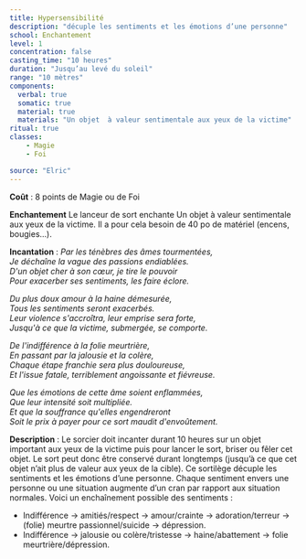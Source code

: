 ```yaml
---
title: Hypersensibilité
description: "décuple les sentiments et les émotions d’une personne"
school: Enchantement
level: 1
concentration: false
casting_time: "10 heures"
duration: "Jusqu’au levé du soleil"
range: "10 mètres"
components:
  verbal: true
  somatic: true
  material: true
  materials: "Un objet  à valeur sentimentale aux yeux de la victime"
ritual: true
classes:
    - Magie
    - Foi

source: "Elric"
---
```

**Coût** : 8 points de Magie ou de Foi  

**Enchantement** Le lanceur de sort enchante Un objet  à valeur sentimentale aux yeux de la victime. Il a pour cela besoin de 40 po de matériel (encens, bougies...).  

**Incantation** : *Par les ténèbres des âmes tourmentées,*   
*Je déchaîne la vague des passions endiablées.*   
*D'un objet cher à son cœur, je tire le pouvoir*    
*Pour exacerber ses sentiments, les faire éclore.*     

*Du plus doux amour à la haine démesurée,*    
*Tous les sentiments seront exacerbés.*    
*Leur violence s'accroîtra, leur emprise sera forte,*    
*Jusqu'à ce que la victime, submergée, se comporte.*    

*De l'indifférence à la folie meurtrière,*     
*En passant par la jalousie et la colère,*    
*Chaque étape franchie sera plus douloureuse,*    
*Et l'issue fatale, terriblement angoissante et fiévreuse.*    

*Que les émotions de cette âme soient enflammées,*    
*Que leur intensité soit multipliée.*   
*Et que la souffrance qu'elles engendreront*    
*Soit le prix à payer pour ce sort maudit d'envoûtement.*    

**Description** : Le sorcier doit incanter durant 10 heures sur un objet important aux yeux de la victime puis pour lancer le sort, briser ou fêler cet objet. Le sort peut donc être conservé durant longtemps (jusqu’à ce que cet objet n’ait plus de valeur aux yeux de la cible). Ce sortilège décuple les sentiments et les émotions d’une personne. Chaque sentiment envers une personne ou une situation augmente d’un cran par rapport aux situation normales. Voici un enchaînement possible des sentiments :
- Indifférence → amitiés/respect → amour/crainte → adoration/terreur → (folie)  meurtre passionnel/suicide → dépression.
- Indifférence → jalousie ou colère/tristesse → haine/abattement → folie meurtrière/dépression.

